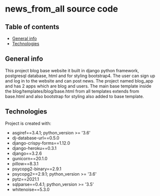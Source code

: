 
news_from_all source code
=============================

## Table of contents
* [General info](#general-info)
* [Technologies](#technologies)

## General info
This project blog base website it built in django python framework, postgresql database, html and for styling bootstrap4. The user can sign up and log in to the website and can post news. The project named blog_app and has 2 apps which are blog and users. The main base template inside the blog/templates/blog/base.html from all templates extends from base.html and also bootstrap for styling also added to base template. 
	
## Technologies
Project is created with:
* asgiref==3.4.1; python_version >= '3.6'
* dj-database-url==0.5.0
* django-crispy-forms==1.12.0
* django-heroku==0.3.1
* django==3.2.6
* gunicorn==20.1.0
* pillow==8.3.1
* psycopg2-binary==2.9.1
* psycopg2==2.9.1; python_version >= '3.6'
* pytz==2021.1
* sqlparse==0.4.1; python_version >= '3.5'
* whitenoise==5.3.0
	
